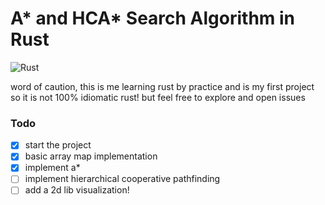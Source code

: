 # A* and HCA* Search Algorithm in Rust

![Rust](https://github.com/gowrizrh/northstar/workflows/Rust/badge.svg?branch=main)

word of caution, this is me learning rust by practice and is my first project
so it is not 100% idiomatic rust! but feel free to explore and open issues

### Todo
- [x] start the project
- [x] basic array map implementation
- [x] implement a*
- [ ] implement hierarchical cooperative pathfinding
- [ ] add a 2d lib visualization!
